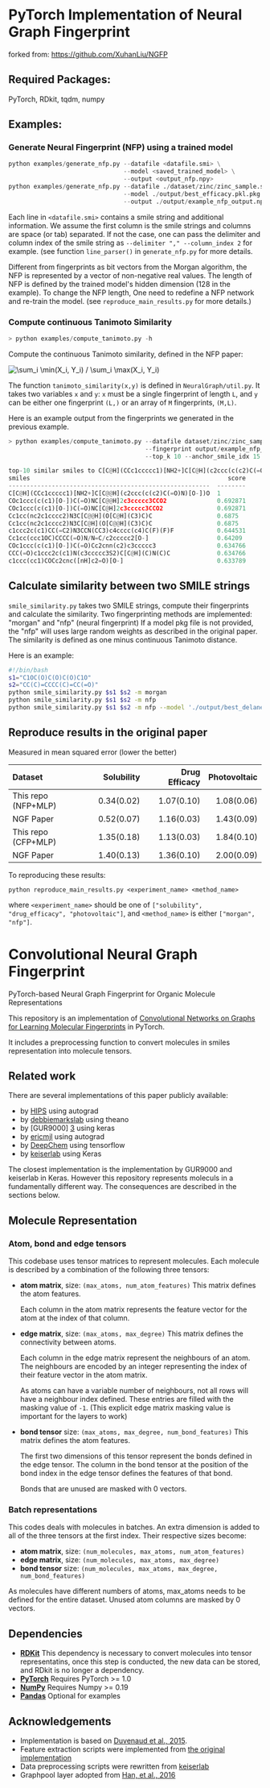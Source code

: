 # PyTorch Implementation of Neural Graph Fingerprint
forked from: https://github.com/XuhanLiu/NGFP

## Required Packages:
PyTorch, RDkit, tqdm, numpy

## Examples: 

### Generate Neural Fingerprint (NFP) using a trained model

```python
python examples/generate_nfp.py --datafile <datafile.smi> \
                                --model <saved_trained_model> \
                                --output <output_nfp.npy> 
python examples/generate_nfp.py --datafile ./dataset/zinc/zinc_sample.smi \
                                --model ./output/best_efficacy.pkl.pkg \
                                --output ./output/example_nfp_output.npy
```

Each line in `<datafile.smi>` contains a smile string and additional
information. We assume the first column is the smile strings and columns are
space (or tab) separated. If not the case, one can pass the delimiter and
column index of the smile string as `--delimiter "," --column_index 2` for
example. (see function `line_parser()` in `generate_nfp.py` for more details.

Different from fingerprints as bit vectors from the Morgan algorithm, the NFP
is represented by a vector of non-negative real values.  The length of NFP is
defined by the trained model's hidden dimension (128 in the example). To change
the NFP length, One need to redefine a NFP network and re-train the model. (see
`reproduce_main_results.py` for more details.)

### Compute continuous Tanimoto Similarity

```python
> python examples/compute_tanimoto.py -h
```
Compute the continuous Tanimoto similarity, defined in the NFP paper:

![\sum_i \min(X_i, Y_i) / \sum_i \max(X_i, Y_i)](https://render.githubusercontent.com/render/math?math=%5Csum_i%20%5Cmin(X_i%2C%20Y_i)%20%2F%20%5Csum_i%20%5Cmax(X_i%2C%20Y_i))

The function `tanimoto_similarity(x,y)` is defined in `NeuralGraph/util.py`. It takes
two variables `x` and `y`: `x` must be a single fingerprint of length `L`, and `y` can be
either one fingerprint `(L,)` or an array of `M` fingerprints, `(M,L)`.

Here is an example output from the fingerprints we generated in the previous example.

```python
> python examples/compute_tanimoto.py --datafile dataset/zinc/zinc_sample.smi \
                                      --fingerprint output/example_nfp_output.npy \
                                      --top_k 10 --anchor_smile_idx 15

top-10 similar smiles to C[C@H](CCc1ccccc1)[NH2+]C[C@H](c2ccc(c(c2)C(=O)N)[O-])O
smiles                                                       score
--------------------------------------------------------  --------
C[C@H](CCc1ccccc1)[NH2+]C[C@@H](c2ccc(c(c2)C(=O)N)[O-])O  1
COc1ccc(c(c1)[O-])C(=O)NC[C@@H]2c3ccccc3CCO2              0.692871
COc1ccc(c(c1)[O-])C(=O)NC[C@H]2c3ccccc3CCO2               0.692871
Cc1cc(nc2c1cccc2)N3C[C@@H](O[C@H](C3)C)C                  0.6875
Cc1cc(nc2c1cccc2)N3C[C@H](O[C@@H](C3)C)C                  0.6875
c1ccc2c(c1)CC(=C2)N3CCN(CC3)c4cccc(c4)C(F)(F)F            0.644531
Cc1cc(ccc1OC)CCCC(=O)N/N=C/c2ccccc2[O-]                   0.64209
COc1ccc(c(c1)[O-])C(=O)Cc2cnn(c2)c3ccccc3                 0.634766
CCC(=O)c1ccc2c(c1)N(c3ccccc3S2)C[C@H](C)N(C)C             0.634766
c1ccc(cc1)COCc2cnc([nH]c2=O)[O-]                          0.633789
```


## Calculate similarity between two SMILE strings
`smile_similarity.py` takes two SMILE strings, compute their fingerprints and calculate the similarity.
Two fingerprinting methods are implemented: "morgan" and "nfp" (neural fingerprint)
If a model pkg file is not provided, the "nfp" will uses large random weights as described in the original paper.
The similarity is defined as one minus continuous Tanimoto distance.

Here is an example:

```bash
#!/bin/bash
s1="C1OC(O)C(O)C(O)C1O"
s2="CC(C)=CCCC(C)=CC(=O)"
python smile_similarity.py $s1 $s2 -m morgan
python smile_similarity.py $s1 $s2 -m nfp
python smile_similarity.py $s1 $s2 -m nfp --model './output/best_delaney.pkl.pkg'
```

## Reproduce results in the original paper
Measured in mean squared error (lower the better)

| Dataset             | Solubility    | Drug Efficacy  | Photovoltaic
| :----------         | ------------: | -------------: | -----------:
| This repo (NFP+MLP) | 0.34(0.02)    | 1.07(0.10)     | 1.08(0.06)
| NGF Paper           | 0.52(0.07)    | 1.16(0.03)     | 1.43(0.09)
| This repo (CFP+MLP) | 1.35(0.18)    | 1.13(0.03)     | 1.84(0.10)
| NGF Paper           | 1.40(0.13)    | 1.36(0.10)     | 2.00(0.09)

To reproducing these results:
```
python reproduce_main_results.py <experiment_name> <method_name>
```
where  `<experiment_name>` should be one of `["solubility", "drug_efficacy",
"photovoltaic"]`, and `<method_name>` is either `["morgan", "nfp"]`.


# Convolutional Neural Graph Fingerprint
PyTorch-based Neural Graph Fingerprint for Organic Molecule Representations

This repository is an implementation of [Convolutional Networks on Graphs for Learning Molecular Fingerprints][NGF-paper] in PyTorch.

It includes a preprocessing function to convert molecules in smiles representation
into molecule tensors.

## Related work

There are several implementations of this paper publicly available:
 - by [HIPS][1] using autograd
 - by [debbiemarkslab][2] using theano
 - by [GUR9000] [3] using keras
 - by [ericmjl][4] using autograd
 - by [DeepChem][5] using tensorflow
 - by [keiserlab][6] using Keras

The closest implementation is the implementation by GUR9000 and keiserlab in Keras. However this
repository represents moleculs in a fundamentally different way. The consequences
are described in the sections below.

## Molecule Representation

### Atom, bond and edge tensors
This codebase uses tensor matrices to represent molecules. Each molecule is
described by a combination of the following three tensors:

   - **atom matrix**, size: `(max_atoms, num_atom_features)`
   	 This matrix defines the atom features.

     Each column in the atom matrix represents the feature vector for the atom at
     the index of that column.

   - **edge matrix**, size: `(max_atoms, max_degree)`
     This matrix defines the connectivity between atoms.

     Each column in the edge matrix represent the neighbours of an atom. The
     neighbours are encoded by an integer representing the index of their feature
     vector in the atom matrix.

     As atoms can have a variable number of neighbours, not all rows will have a
     neighbour index defined. These entries are filled with the masking value of
     `-1`. (This explicit edge matrix masking value is important for the layers
     to work)

   - **bond tensor** size: `(max_atoms, max_degree, num_bond_features)`
   	 This matrix defines the atom features.

   	 The first two dimensions of this tensor represent the bonds defined in the
   	 edge tensor. The column in the bond tensor at the position of the bond index
   	 in the edge tensor defines the features of that bond.

   	 Bonds that are unused are masked with 0 vectors.


### Batch representations

 This codes deals with molecules in batches. An extra dimension is added to all
 of the three tensors at the first index. Their respective sizes become:

 - **atom matrix**, size: `(num_molecules, max_atoms, num_atom_features)`
 - **edge matrix**, size: `(num_molecules, max_atoms, max_degree)`
 - **bond tensor** size: `(num_molecules, max_atoms, max_degree, num_bond_features)`

As molecules have different numbers of atoms, max_atoms needs to be defined for
the entire dataset. Unused atom columns are masked by 0 vectors.


## Dependencies
- [**RDKit**](http://www.rdkit.org/) This dependency is necessary to convert molecules into tensor
representatins, once this step is conducted, the new data can be stored, and RDkit
is no longer a dependency.
- [**PyTorch**](https://PyTorch.org/) Requires PyTorch >= 1.0
- [**NumPy**](http://www.numpy.org/) Requires Numpy >= 0.19
- [**Pandas**](http://www.pandas.org) Optional for examples

## Acknowledgements
- Implementation is based on [Duvenaud et al., 2015][NGF-paper].
- Feature extraction scripts were implemented from [the original implementation][1]
- Data preprocessing scripts were rewritten from [keiserlab][3]
- Graphpool layer adopted from [Han, et al., 2016][DeepChem-paper]

[NGF-paper]: https://arxiv.org/abs/1509.09292
[DeepChem-paper]:https://arxiv.org/abs/1611.03199
[keiserlab]: //http://www.keiserlab.org/
[1]: https://github.com/HIPS/neural-fingerprint
[2]: https://github.com/debbiemarkslab/neural-fingerprint-theano
[3]: https://github.com/GUR9000/KerasNeuralFingerprint
[4]: https://github.com/ericmjl/graph-fingerprint
[5]: https://github.com/deepchem/deepchem
[6]: https://github.com/keiserlab/keras-neural-graph-fingerprint




<!---
### Grid search activations for GraphConvNet (gcn) and GraphOutput (gop)
Gridsaerch of 
```python
gcn_act = ['sigmoid', 'relu', 'tanh']
gop_act = ['sigmoid', 'tanh', 'softmax']
large_weights = [(-1e7, 1e7), (0, 1e7), (-1e3, 1e3), (-10, 10)]
max_degs = [1, 6]
```
|params                                                             |  correlation
|------------------------------------------------------------------ |-------------
|gcn-sigmoid_gop-softmax_weights-(-1000.0, 1000.0)_radius-1         |    0.716294
|gcn-sigmoid_gop-softmax_weights-(-10000000.0, 10000000.0)_radius-1 |    0.679691
|gcn-sigmoid_gop-softmax_weights-(0, 10000000.0)_radius-1           |    0.642413
|gcn-sigmoid_gop-tanh_weights-(-10, 10)_radius-1                    |    0.618465
|gcn-sigmoid_gop-softmax_weights-(-10, 10)_radius-1                 |    0.612766
|gcn-sigmoid_gop-sigmoid_weights-(-10000000.0, 10000000.0)_radius-1 |    0.55004
|gcn-relu_gop-sigmoid_weights-(-10000000.0, 10000000.0)_radius-1    |    0.536428
|gcn-relu_gop-sigmoid_weights-(-1000.0, 1000.0)_radius-1            |    0.532326
|gcn-relu_gop-sigmoid_weights-(-10, 10)_radius-1                    |    0.531631
|gcn-sigmoid_gop-sigmoid_weights-(-10, 10)_radius-1                 |    0.53001
|gcn-sigmoid_gop-sigmoid_weights-(-1000.0, 1000.0)_radius-1         |    0.529918
|gcn-relu_gop-tanh_weights-(-10000000.0, 10000000.0)_radius-6       |    0.479653
|gcn-relu_gop-sigmoid_weights-(-1000.0, 1000.0)_radius-6            |    0.475187
|gcn-sigmoid_gop-softmax_weights-(-10000000.0, 10000000.0)_radius-6 |    0.47381
|gcn-relu_gop-sigmoid_weights-(-10000000.0, 10000000.0)_radius-6    |    0.458613
|gcn-sigmoid_gop-softmax_weights-(-10, 10)_radius-6                 |    0.457012
|gcn-relu_gop-sigmoid_weights-(-10, 10)_radius-6                    |    0.454613
|gcn-sigmoid_gop-sigmoid_weights-(-10, 10)_radius-6                 |    0.418538
|gcn-sigmoid_gop-sigmoid_weights-(-10000000.0, 10000000.0)_radius-6 |    0.406702
|gcn-sigmoid_gop-sigmoid_weights-(-1000.0, 1000.0)_radius-6         |    0.375891
|gcn-sigmoid_gop-tanh_weights-(-10000000.0, 10000000.0)_radius-6    |    0.372162
|gcn-sigmoid_gop-softmax_weights-(-1000.0, 1000.0)_radius-6         |    0.352566
|gcn-sigmoid_gop-softmax_weights-(0, 10000000.0)_radius-6           |    0.311116
|gcn-sigmoid_gop-sigmoid_weights-(0, 10000000.0)_radius-1           |    0.295567
|gcn-sigmoid_gop-sigmoid_weights-(0, 10000000.0)_radius-6           |    0.295567
|gcn-sigmoid_gop-tanh_weights-(0, 10000000.0)_radius-1              |    0.295567
|gcn-sigmoid_gop-tanh_weights-(0, 10000000.0)_radius-6              |    0.295567
|gcn-relu_gop-sigmoid_weights-(0, 10000000.0)_radius-1              |    0.295567
|gcn-relu_gop-sigmoid_weights-(0, 10000000.0)_radius-6              |    0.295567
|gcn-relu_gop-tanh_weights-(0, 10000000.0)_radius-1                 |    0.295567
|gcn-relu_gop-tanh_weights-(0, 10000000.0)_radius-6                 |    0.295567
|gcn-sigmoid_gop-tanh_weights-(-10, 10)_radius-6                    |    0.261334
|gcn-sigmoid_gop-tanh_weights-(-1000.0, 1000.0)_radius-6            |    0.2468
|gcn-sigmoid_gop-tanh_weights-(-1000.0, 1000.0)_radius-1            |    0.194475
|gcn-relu_gop-tanh_weights-(-10000000.0, 10000000.0)_radius-1       |    0.139468
|gcn-sigmoid_gop-tanh_weights-(-10000000.0, 10000000.0)_radius-1    |   -0.095261
|gcn-relu_gop-tanh_weights-(-10, 10)_radius-6                       |  nan
|gcn-relu_gop-softmax_weights-(-10, 10)_radius-1                    |    0.686585
|gcn-tanh_gop-softmax_weights-(-10000000.0, 10000000.0)_radius-1    |    0.665152
|gcn-tanh_gop-softmax_weights-(-10, 10)_radius-1                    |    0.665107
|gcn-relu_gop-softmax_weights-(0, 10000000.0)_radius-1              |    0.657383
|gcn-tanh_gop-softmax_weights-(-1000.0, 1000.0)_radius-1            |    0.629601
|gcn-tanh_gop-softmax_weights-(0, 10000000.0)_radius-1              |    0.604808
|gcn-relu_gop-softmax_weights-(-1000.0, 1000.0)_radius-6            |    0.581197
|gcn-relu_gop-softmax_weights-(-1000.0, 1000.0)_radius-1            |    0.572924
|gcn-relu_gop-tanh_weights-(-1000.0, 1000.0)_radius-6               |    0.565224
|gcn-relu_gop-softmax_weights-(-10000000.0, 10000000.0)_radius-1    |    0.562611
|gcn-relu_gop-tanh_weights-(-1000.0, 1000.0)_radius-1               |    0.560201
|gcn-relu_gop-softmax_weights-(-10, 10)_radius-6                    |    0.550639
|gcn-tanh_gop-softmax_weights-(0, 10000000.0)_radius-6              |    0.539548
|gcn-tanh_gop-sigmoid_weights-(-10, 10)_radius-1                    |    0.52877
|gcn-tanh_gop-sigmoid_weights-(-1000.0, 1000.0)_radius-1            |    0.525169
|gcn-tanh_gop-sigmoid_weights-(-10000000.0, 10000000.0)_radius-1    |    0.52363
|gcn-tanh_gop-sigmoid_weights-(-10, 10)_radius-6                    |    0.438762
|gcn-tanh_gop-sigmoid_weights-(-1000.0, 1000.0)_radius-6            |    0.43075
|gcn-tanh_gop-softmax_weights-(-10000000.0, 10000000.0)_radius-6    |    0.430058
|gcn-tanh_gop-softmax_weights-(-10, 10)_radius-6                    |    0.424098
|gcn-tanh_gop-sigmoid_weights-(-10000000.0, 10000000.0)_radius-6    |    0.421994
|gcn-relu_gop-softmax_weights-(-10000000.0, 10000000.0)_radius-6    |    0.363453
|gcn-tanh_gop-softmax_weights-(-1000.0, 1000.0)_radius-6            |    0.345484
|gcn-tanh_gop-tanh_weights-(-1000.0, 1000.0)_radius-6               |    0.340882
|gcn-tanh_gop-tanh_weights-(-1000.0, 1000.0)_radius-1               |    0.320849
|gcn-relu_gop-softmax_weights-(0, 10000000.0)_radius-6              |    0.295567
|gcn-tanh_gop-sigmoid_weights-(0, 10000000.0)_radius-1              |    0.295567
|gcn-tanh_gop-sigmoid_weights-(0, 10000000.0)_radius-6              |    0.295567
|gcn-tanh_gop-tanh_weights-(0, 10000000.0)_radius-1                 |    0.295567
|gcn-tanh_gop-tanh_weights-(0, 10000000.0)_radius-6                 |    0.295567
|gcn-tanh_gop-tanh_weights-(-10000000.0, 10000000.0)_radius-6       |    0.240071
|gcn-tanh_gop-tanh_weights-(-10, 10)_radius-1                       |    0.229624
|gcn-tanh_gop-tanh_weights-(-10000000.0, 10000000.0)_radius-1       |    0.209503
|gcn-relu_gop-tanh_weights-(-10, 10)_radius-1                       |    0.0741423
|gcn-tanh_gop-tanh_weights-(-10, 10)_radius-6                       |   -0.0714465
--->
